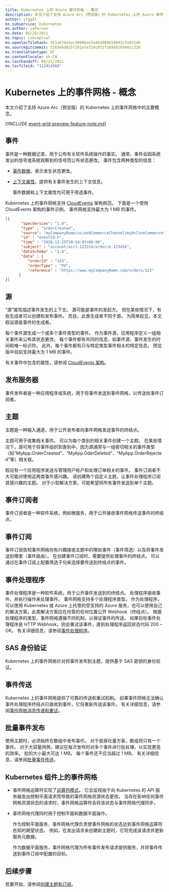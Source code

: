```yaml
---
title: Kubernetes 上的 Azure 事件网格 - 概念
description: 本文介绍了支持 Azure Arc（预览版）的 Kubernetes 上的 Azure 事件网格的核心概念
author: jfggdl
ms.subservice: kubernetes
ms.author: jafernan
ms.date: 05/25/2021
ms.topic: conceptual
ms.openlocfilehash: 911a67644ac50906ee7e4b3009658043cfa022d6
ms.sourcegitcommit: 5163ebd8257281e7e724c072f169d4165441c326
ms.translationtype: HT
ms.contentlocale: zh-CN
ms.lasthandoff: 06/21/2021
ms.locfileid: "112414568"
---
```

# <a name="event-grid-on-kubernetes---concepts"></a>Kubernetes 上的事件网格 - 概念
本文介绍了支持 Azure Arc（预览版）的 Kubernetes 上的事件网格中的主要概念。

[!INCLUDE [event-grid-preview-feature-note.md](../includes/event-grid-preview-feature-note.md)]

## <a name="events"></a>事件
事件是一种数据记录，用于公布有关软件系统操作的事实。 通常，事件会因系统发出的信号或系统观察到的信号而公布状态更改。 事件包含两种类型的信息： 

- [事件数据](https://github.com/cloudevents/spec/blob/master/spec.md#event-data)，表示发生状态更改。 
- [上下文属性](https://github.com/cloudevents/spec/blob/master/spec.md#context-attributes)，提供有关事件发生的上下文信息。     

    事件数据和上下文属性均可用于筛选事件。 

Kubernetes 上的事件网格支持 [CloudEvents](https://github.com/cloudevents/spec/tree/master) 架构规范。 下面是一个使用 CloudEvents 架构的事件示例。 事件网格支持最大为 1 MB 的事件。

```json
[{
       "specVersion": "1.0",
       "type" : "orderCreated",
       "source": "myCompanyName/us/webCommerceChannel/myOnlineCommerceSiteBrandName",
       "id" : "eventId-n",
       "time" : "2020-12-25T20:54:07+00:00",
       "subject" : "account/acct-123224/order/o-123456",
       "dataSchema" : "1.0",
       "data" : {
          "orderId" : "123",
          "orderType" : "PO",
          "reference" : "https://www.myCompanyName.com/orders/123"
      }
}]
```

## <a name="source"></a>源
“源”属性描述事件发生的上下文。 源可能是事件的发起方。 但在某些情况下，有些生成者可以创建和发布事件。 而且，此类生成者不同于源。 为简单起见，本文假设源是事件的生成者。 

每个事件源生成一个或多个事件类型的事件。 作为事件源，应用程序定义一组相关事件来公布其状态更改。 每个事件都有共同的信息，如事件源、事件发生的时间和唯一标识符。 此外，每个事件都有只与特定类型事件相关的特定信息。 预览版中目前支持最大为 1 MB 的事件。

有关事件中包含的属性，请参阅 [CloudEvents 架构](event-schemas.md#cloudevent-schema)。

## <a name="publishers"></a>发布服务器
事件发布者是一种应用程序或系统，用于将事件发送到事件网格，以传送给事件订阅者。

## <a name="topics"></a>主题
主题是一种输入通道，用于公开发布者向事件网格发送事件的终结点。

主题可用于收集相关事件。 可以为每个类别的相关事件创建一个主题。 在某些情况下，源可用于将事件组织到类别中，因为源通常与一组密切相关的事件类型（如“MyApp.OrderCreated”、“MyApp.OderDeleted”、“MyApp.OrderRejected”等）相关联。 

假设有一个应用程序发送与管理用户帐户和处理订单相关的事件。 事件订阅者不大可能对使用这两类事件感兴趣。 请创建两个自定义主题，让事件处理程序订阅其感兴趣的主题。 对于小型解决方案，可能希望将所有事件发送到单个主题。 

## <a name="event-subscribers"></a>事件订阅者
事件订阅者是一种软件系统，例如微服务，用于公开接收事件网格传送事件的终结点。 

## <a name="event-subscriptions"></a>事件订阅
事件订阅告知事件网格你有兴趣接收主题中的哪些事件（事件筛选）以及将事件发送到哪里（事件路由）。 在创建事件订阅时，需要提供处理事件的终结点。 可以通过在事件订阅上配置筛选子句来选择要传送到终结点的事件。 

## <a name="event-handlers"></a>事件处理程序
事件处理程序是一种软件系统，用于公开事件发送到的终结点。 处理程序接收事件，并执行操作来处理事件。 事件网格支持多个处理程序类型。 作为处理程序，可以使用 Kubernetes 或 Azure 上托管的受支持的 Azure 服务，也可以使用自己的解决方案，此类解决方案应在托管的任何位置公开 Webhook（终结点）。 根据处理程序的类型，事件网格遵循不同机制，以保证事件的传送。 如果目标事件处理程序是 HTTP Webhook，则会重试该事件，直到处理程序返回状态代码 200 – OK。 有关详细信息，请参阅[事件处理程序](event-handlers.md)。

## <a name="sas-authentication"></a>SAS 身份验证
Kubernetes 上的事件网格针对将事件发布到主题，提供基于 SAS 密钥的身份验证。

## <a name="event-delivery"></a>事件传送
Kubernetes 上的事件网格提供了可靠的传送和重试机制。 如果事件网格无法确认事件处理程序终结点已接收到事件，它将重新传送该事件。 有关详细信息，请参阅[事件网格消息传递和重试](delivery-retry.md)。

## <a name="batch-event-publishing"></a>批量事件发布
使用主题时，必须始终在数组中发布事件。 对于低吞吐量方案，数组将只有一个事件。 对于大容量用例，建议在每次发布时对多个事件进行批处理，以实现更高的效率。 批的大小最大可达 1 MB。 每个事件还不应当超过 1 MB。 有关详细信息，请参阅[批量事件传送](batch-event-delivery.md)。

## <a name="event-grid-on-kubernetes-components"></a>Kubernetes 组件上的事件网格

- 事件网格运算符实现了[运算符模式](https://kubernetes.io/docs/concepts/extend-kubernetes/operator/)。 它会监视由于向 Kubernetes 的 API 服务器发出控制平面请求而导致的事件网格资源状态更改。 当存在影响任何事件网格资源状态的请求时，事件网格运算符会将该状态与事件网格代理同步。
- 事件网格代理同时用于控制平面和数据平面操作。

   作为控制平面服务，事件网格代理负责使事件网格的状态达到事件网格运算符告知的期望状态。 例如，在发出请求来创建新主题时，它将完成该请求并更新服务元数据。

   作为数据平面服务，事件网格代理为所有事件发布请求提供服务，并将事件传送到事件订阅中配置的目标。

## <a name="next-steps"></a>后续步骤
若要开始，请参阅[创建主题和订阅](create-topic-subscription.md)。